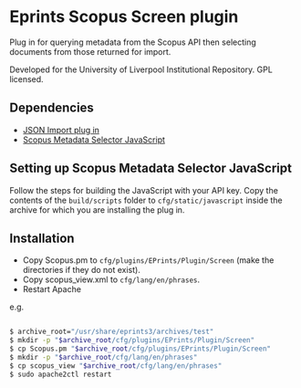 # Eprints Scopus Screen plugin

Plug in for querying metadata from the Scopus API then selecting documents
from those returned for import.

Developed for the University of Liverpool Institutional Repository. GPL licensed.

## Dependencies

* [JSON Import plug in](https://github.com/robertberry/eprints-import-json)
* [Scopus Metadata Selector JavaScript](https://github.com/robertberry/scopus-metadata-selector)
  
## Setting up Scopus Metadata Selector JavaScript

Follow the steps for building the JavaScript with your API key. Copy the
contents of the `build/scripts` folder to `cfg/static/javascript` inside the
archive for which you are installing the plug in.

## Installation

* Copy Scopus.pm to `cfg/plugins/EPrints/Plugin/Screen` (make the directories
  if they do not exist).
* Copy scopus_view.xml to `cfg/lang/en/phrases`.
* Restart Apache

e.g.

```bash

$ archive_root="/usr/share/eprints3/archives/test"
$ mkdir -p "$archive_root/cfg/plugins/EPrints/Plugin/Screen"
$ cp Scopus.pm "$archive_root/cfg/plugins/EPrints/Plugin/Screen"
$ mkdir -p "$archive_root/cfg/lang/en/phrases"
$ cp scopus_view "$archive_root/cfg/lang/en/phrases"
$ sudo apache2ctl restart

```
